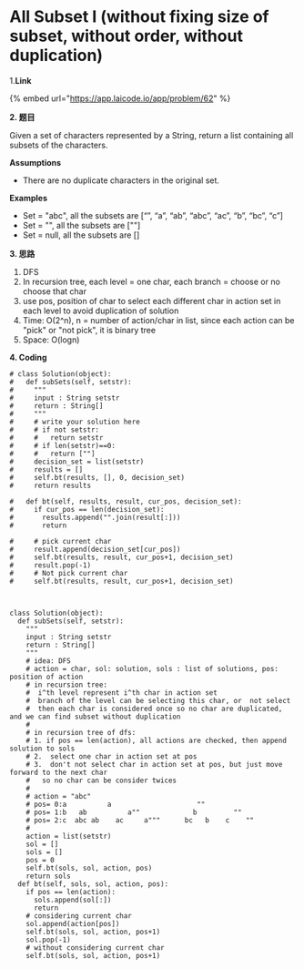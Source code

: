 # All Subset I \(without fixing size of subset, without order, without duplication\)

1.**Link**

{% embed url="https://app.laicode.io/app/problem/62" %}



**2. 题目**

Given a set of characters represented by a String, return a list containing all subsets of the characters.

**Assumptions**

* There are no duplicate characters in the original set.

​**Examples**

* Set = "abc", all the subsets are \[“”, “a”, “ab”, “abc”, “ac”, “b”, “bc”, “c”\]
* Set = "", all the subsets are \[""\]
* Set = null, all the subsets are \[\]



**3. 思路**

1. DFS
2. In recursion tree,  each level = one char, each branch = choose or no choose that char
3. use pos, position of char to select each different char in action set in each level to avoid duplication of solution
4. Time: O\(2^n\), n = number of action/char in list, since each action can be "pick" or "not pick", it is binary tree
5. Space: O\(logn\)

**4. Coding**

```text
# class Solution(object):
#   def subSets(self, setstr):
#     """
#     input : String setstr
#     return : String[]
#     """
#     # write your solution here
#     # if not setstr:
#     #   return setstr
#     # if len(setstr)==0:
#     #   return [""]
#     decision_set = list(setstr)
#     results = []
#     self.bt(results, [], 0, decision_set)
#     return results

#   def bt(self, results, result, cur_pos, decision_set):
#     if cur_pos == len(decision_set):
#       results.append("".join(result[:]))
#       return

#     # pick current char
#     result.append(decision_set[cur_pos])
#     self.bt(results, result, cur_pos+1, decision_set)
#     result.pop(-1)
#     # Not pick current char
#     self.bt(results, result, cur_pos+1, decision_set)



class Solution(object):
  def subSets(self, setstr):
    """
    input : String setstr
    return : String[]
    """
    # idea: DFS
    # action = char, sol: solution, sols : list of solutions, pos: position of action
    # in recursion tree:
    #  i^th level represent i^th char in action set
    #  branch of the level can be selecting this char, or  not select
    #  then each char is considered once so no char are duplicated, and we can find subset without duplication
    #
    # in recursion tree of dfs:
    # 1. if pos == len(action), all actions are checked, then append solution to sols
    # 2.  select one char in action set at pos
    # 3.  don't not select char in action set at pos, but just move forward to the next char
    #   so no char can be consider twices
    #
    # action = "abc"
    # pos= 0:a          a                     ""
    # pos= 1:b   ab          a""             b         ""
    # pos= 2:c  abc ab    ac     a"""      bc   b    c    ""
    #
    action = list(setstr)
    sol = []
    sols = []
    pos = 0
    self.bt(sols, sol, action, pos)
    return sols
  def bt(self, sols, sol, action, pos):
    if pos == len(action):
      sols.append(sol[:])
      return
    # considering current char
    sol.append(action[pos])
    self.bt(sols, sol, action, pos+1)
    sol.pop(-1)
    # without considering current char
    self.bt(sols, sol, action, pos+1)
```







